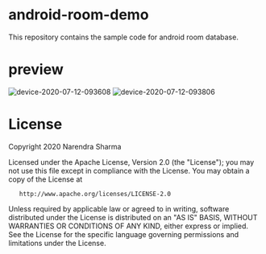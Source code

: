 # android-room-demo
 This repository contains the sample code for android room database. 

# preview
![device-2020-07-12-093608](https://user-images.githubusercontent.com/29101249/87238720-b2bf4380-c423-11ea-9fec-045fcb3eb8f5.png)
![device-2020-07-12-093806](https://user-images.githubusercontent.com/29101249/87238723-be126f00-c423-11ea-9e5a-9a275486ad32.png)

# License
Copyright 2020 Narendra Sharma

   Licensed under the Apache License, Version 2.0 (the "License");
   you may not use this file except in compliance with the License.
   You may obtain a copy of the License at

       http://www.apache.org/licenses/LICENSE-2.0

   Unless required by applicable law or agreed to in writing, software
   distributed under the License is distributed on an "AS IS" BASIS,
   WITHOUT WARRANTIES OR CONDITIONS OF ANY KIND, either express or implied.
   See the License for the specific language governing permissions and
   limitations under the License.
